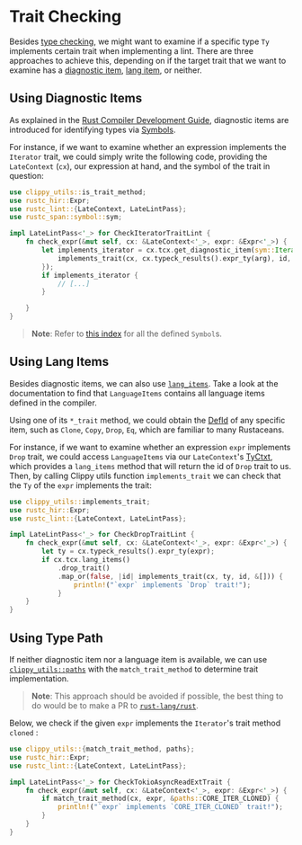 # Trait Checking

Besides [type checking](type_checking.md), we might want to examine if
a specific type `Ty` implements certain trait when implementing a lint.
There are three approaches to achieve this, depending on if the target trait
that we want to examine has a [diagnostic item][diagnostic_items],
[lang item][lang_items], or neither.

## Using Diagnostic Items

As explained in the [Rust Compiler Development Guide][rustc_dev_guide], diagnostic items
are introduced for identifying types via [Symbols][symbol].

For instance, if we want to examine whether an expression implements
the `Iterator` trait, we could simply write the following code,
providing the `LateContext` (`cx`), our expression at hand, and
the symbol of the trait in question:

```rust
use clippy_utils::is_trait_method;
use rustc_hir::Expr;
use rustc_lint::{LateContext, LateLintPass};
use rustc_span::symbol::sym;

impl LateLintPass<'_> for CheckIteratorTraitLint {
    fn check_expr(&mut self, cx: &LateContext<'_>, expr: &Expr<'_>) {
		let implements_iterator = cx.tcx.get_diagnostic_item(sym::Iterator).map_or(false, |id| {
    		implements_trait(cx, cx.typeck_results().expr_ty(arg), id, &[])
		});
		if implements_iterator {
			// [...]
		}

    }
}
```

> **Note**: Refer to [this index][symbol_index] for all the defined `Symbol`s.

## Using Lang Items

Besides diagnostic items, we can also use [`lang_items`][lang_items].
Take a look at the documentation to find that `LanguageItems` contains
all language items defined in the compiler.

Using one of its `*_trait` method, we could obtain the [DefId] of any
specific item, such as `Clone`, `Copy`, `Drop`, `Eq`, which are familiar
to many Rustaceans.

For instance, if we want to examine whether an expression `expr` implements
`Drop` trait, we could access `LanguageItems` via our `LateContext`'s
[TyCtxt], which provides a `lang_items` method that will return the id of
`Drop` trait to us. Then, by calling Clippy utils function `implements_trait`
we can check that the `Ty` of the `expr` implements the trait:

```rust
use clippy_utils::implements_trait;
use rustc_hir::Expr;
use rustc_lint::{LateContext, LateLintPass};

impl LateLintPass<'_> for CheckDropTraitLint {
    fn check_expr(&mut self, cx: &LateContext<'_>, expr: &Expr<'_>) {
        let ty = cx.typeck_results().expr_ty(expr);
        if cx.tcx.lang_items()
            .drop_trait()
            .map_or(false, |id| implements_trait(cx, ty, id, &[])) {
                println!("`expr` implements `Drop` trait!");
            }
    }
}
```

## Using Type Path

If neither diagnostic item nor a language item is available, we can use
[`clippy_utils::paths`][paths] with the `match_trait_method` to determine trait
implementation.

> **Note**: This approach should be avoided if possible, the best thing to do would be to make a PR to [`rust-lang/rust`][rust].

Below, we check if the given `expr` implements the `Iterator`'s trait method `cloned` :

```rust
use clippy_utils::{match_trait_method, paths};
use rustc_hir::Expr;
use rustc_lint::{LateContext, LateLintPass};

impl LateLintPass<'_> for CheckTokioAsyncReadExtTrait {
    fn check_expr(&mut self, cx: &LateContext<'_>, expr: &Expr<'_>) {
        if match_trait_method(cx, expr, &paths::CORE_ITER_CLONED) {
            println!("`expr` implements `CORE_ITER_CLONED` trait!");
        }
    }
}
```

[DefId]: https://doc.rust-lang.org/nightly/nightly-rustc/rustc_hir/def_id/struct.DefId.html
[diagnostic_items]: https://rustc-dev-guide.rust-lang.org/diagnostics/diagnostic-items.html
[lang_items]: https://doc.rust-lang.org/nightly/nightly-rustc/rustc_hir/lang_items/struct.LanguageItems.html
[paths]: https://github.com/rust-lang/rust-clippy/blob/master/clippy_utils/src/paths.rs
[rustc_dev_guide]: https://rustc-dev-guide.rust-lang.org/
[symbol]: https://doc.rust-lang.org/nightly/nightly-rustc/rustc_span/symbol/struct.Symbol.html
[symbol_index]: https://doc.rust-lang.org/beta/nightly-rustc/rustc_span/symbol/sym/index.html
[TyCtxt]: https://doc.rust-lang.org/nightly/nightly-rustc/rustc_middle/ty/context/struct.TyCtxt.html
[using_diagnostic_items]: https://rustc-dev-guide.rust-lang.org/diagnostics/diagnostic-items.html#using-diagnostic-items
[rust]: https://github.com/rust-lang/rust
